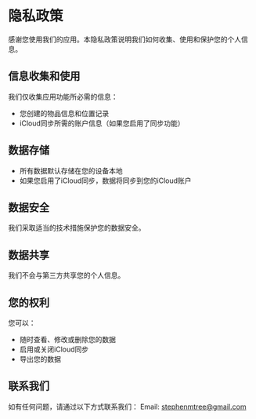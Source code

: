 <!--
 * @Author: qz
 * @Date: 2025-01-19 19:20:00
 * @LastEditTime: 2025-01-19 21:10:18
-->
<!--
 * @Author: qz
 * @Date: 2025-01-19 19:20:00
 * @LastEditTime: 2025-01-19 19:23:35
-->

# 隐私政策

感谢您使用我们的应用。本隐私政策说明我们如何收集、使用和保护您的个人信息。

## 信息收集和使用

我们仅收集应用功能所必需的信息：
- 您创建的物品信息和位置记录
- iCloud同步所需的账户信息（如果您启用了同步功能）

## 数据存储

- 所有数据默认存储在您的设备本地
- 如果您启用了iCloud同步，数据将同步到您的iCloud账户

## 数据安全

我们采取适当的技术措施保护您的数据安全。

## 数据共享

我们不会与第三方共享您的个人信息。

## 您的权利

您可以：
- 随时查看、修改或删除您的数据
- 启用或关闭iCloud同步
- 导出您的数据

## 联系我们

如有任何问题，请通过以下方式联系我们：
Email: stephenmtree@gmail.com

<style>
    .navbar {
        display: none;
    }
</style>